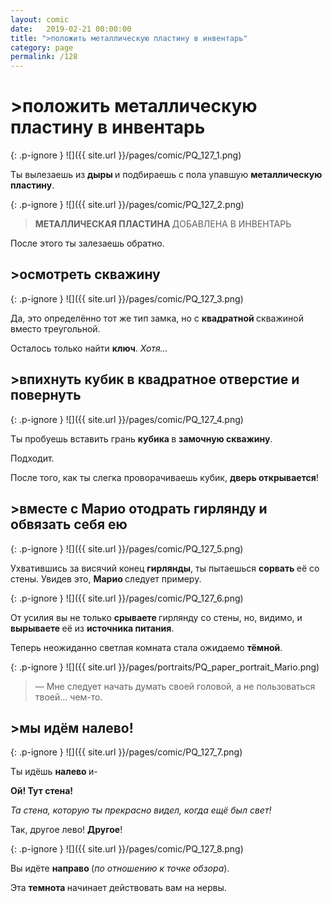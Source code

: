 ```yaml
---
layout: comic
date:   2019-02-21 00:00:00 
title: ">положить металлическую пластину в инвентарь"
category: page
permalink: /128
---
```

# >положить металлическую пластину в инвентарь

{: .p-ignore }
![]({{ site.url }}/pages/comic/PQ_127_1.png)

Ты вылезаешь из <strong>дыры </strong>и подбираешь с пола упавшую <strong>металлическую пластину</strong>.

{: .p-ignore }
![]({{ site.url }}/pages/comic/PQ_127_2.png)

<blockquote><strong>МЕТАЛЛИЧЕСКАЯ ПЛАСТИНА </strong>ДОБАВЛЕНА В ИНВЕНТАРЬ</blockquote>

После этого ты залезаешь обратно.

## >осмотреть скважину

{: .p-ignore }
![]({{ site.url }}/pages/comic/PQ_127_3.png)

Да, это определённо тот же тип замка, но с <strong>квадратной </strong>скважиной вместо треугольной.

Осталось только найти <strong>ключ</strong>. <em>Хотя…</em>

## >впихнуть кубик в квадратное отверстие и повернуть

{: .p-ignore }
![]({{ site.url }}/pages/comic/PQ_127_4.png)

Ты пробуешь вставить грань <strong>кубика </strong>в <strong>замочную скважину</strong>. 

Подходит.

После того, как ты слегка проворачиваешь кубик, <strong>дверь открывается</strong>!

## >вместе с Марио отодрать гирлянду и обвязать себя ею

{: .p-ignore }
![]({{ site.url }}/pages/comic/PQ_127_5.png)

Ухватившись за висячий конец <strong>гирлянды</strong>, ты пытаешься <strong>сорвать </strong>её со стены. Увидев это, <strong>Марио </strong>следует примеру.

{: .p-ignore }
![]({{ site.url }}/pages/comic/PQ_127_6.png)

От усилия вы не только <strong>срываете </strong>гирлянду со стены, но, видимо, и <strong>вырываете </strong>её из <strong>источника питания</strong>.

Теперь неожиданно светлая комната стала ожидаемо <strong>тёмной</strong>.

{: .p-ignore }
![]({{ site.url }}/pages/portraits/PQ_paper_portrait_Mario.png)

<blockquote>— Мне следует начать думать своей головой, а не пользоваться твоей… чем-то.</blockquote>

## >мы идём налево!

{: .p-ignore }
![]({{ site.url }}/pages/comic/PQ_127_7.png)

Ты идёшь <strong>налево </strong>и-

<strong>Ой! Тут стена! </strong>

<em>Та стена, которую ты прекрасно видел, когда ещё был свет!</em>

Так, другое лево! <strong>Другое</strong>!

{: .p-ignore }
![]({{ site.url }}/pages/comic/PQ_127_8.png)

Вы идёте <strong>направо </strong>(<em>по отношению к точке обзора</em>). 

Эта <strong>темнота </strong>начинает действовать вам на нервы.
